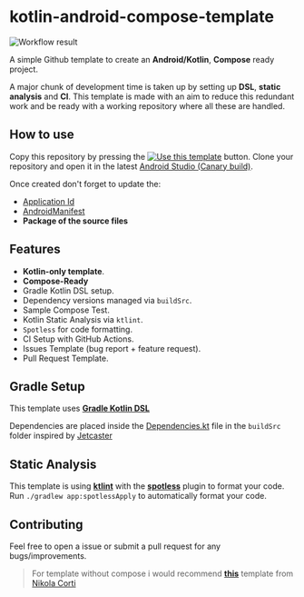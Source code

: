 # kotlin-android-compose-template

![Workflow result](https://github.com/initishbhatt/android-kotlin-compose-template/workflows/pr_merge/badge.svg)

A simple Github template to create an **Android/Kotlin**, **Compose** ready project.

A major chunk of development time is taken up by setting up **DSL**, **static analysis** and **CI**.
This template is made with an aim to reduce this redundant work and be ready with a working repository where all these are handled.

## How to use

Copy this repository by pressing the [![Use this template](https://img.shields.io/badge/use-this%20tempate-yellowgreen)](https://github.com/initishbhatt/android-kotlin-compose-template/generate) button.
Clone your repository and open it in the latest [Android Studio (Canary build)](https://developer.android.com/studio/preview).

Once created don't forget to update the:
- [Application Id](buildSrc/src/main/java/Dependencies.kt)
- [AndroidManifest](app/src/main/AndroidManifest.xml)
- **Package of the source files**

## Features 

- **Kotlin-only template**.
- **Compose-Ready** 
- Gradle Kotlin DSL setup.
- Dependency versions managed via `buildSrc`.
- Sample Compose Test.
- Kotlin Static Analysis via `ktlint`.
- `Spotless` for code formatting.
- CI Setup with GitHub Actions.
- Issues Template (bug report + feature request). 
- Pull Request Template.

## Gradle Setup 
This template uses [**Gradle Kotlin DSL**](https://docs.gradle.org/current/userguide/kotlin_dsl.html)

Dependencies are placed inside the [Dependencies.kt](buildSrc/src/main/java/Dependencies.kt) file in the `buildSrc` folder inspired by [Jetcaster](https://github.com/android/compose-samples/tree/main/Jetcaster)

## Static Analysis

This template is using [**ktlint**](https://github.com/pinterest/ktlint) with the [**spotless**](https://github.com/diffplug/spotless) plugin to format your code. Run `./gradlew app:spotlessApply` to automatically format your code.


## Contributing 

Feel free to open a issue or submit a pull request for any bugs/improvements.


> For template without compose i would recommend [**this**](https://github.com/cortinico/kotlin-android-template) template from [Nikola Corti](https://github.com/cortinico)
